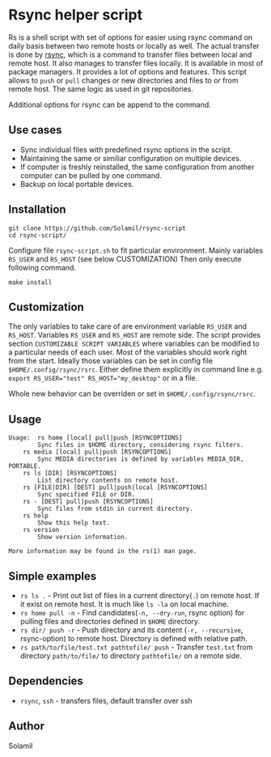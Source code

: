 # Rsync helper script
Rs is a shell script with set of options for easier using rsync command on daily basis between two remote hosts or locally as well.
The actual transfer is done by [rsync](https://github.com/WayneD/rsync), which is a command to transfer files between local and remote host. It also manages to transfer files locally.
It is available in most of package managers.
It provides a lot of options and features.
This script allows to `push` or `pull` changes or new directories and files to or from remote host.
The same logic as used in git repositories.

Additional options for rsync can be append to the command. 

## Use cases

 - Sync individual files with predefined rsync options in the script.
 - Maintaining the same or similiar configuration on multiple devices.
 - If computer is freshly reinstalled, the same configuration from another computer can be pulled by one command.
 - Backup on local portable devices.

## Installation

```
git clone https://github.com/Solamil/rsync-script
cd rsync-script/
```

Configure file `rsync-script.sh` to fit particular environment. Mainly variables `RS_USER` and `RS_HOST`  (see below CUSTOMIZATION)
Then only execute following command.

```
make install
```

## Customization 

The only variables to take care of are environment variable `RS_USER` and `RS_HOST`.
Variables `RS_USER` and `RS_HOST` are remote side.
The script provides section `CUSTOMIZABLE SCRIPT VARIABLES` where variables can be modified to a particular needs of each user.
Most of the variables should work right from the start.
Ideally those variables can be set in config file `$HOME/.config/rsync/rsrc`.
Either define them explicitly in command line e.g. `export RS_USER="test" RS_HOST="my_desktop"` or in a file.  

Whole new behavior can be overriden or set in `$HOME/.config/rsync/rsrc`.
## Usage

```
Usage: 	rs home [local] pull|push [RSYNCOPTIONS]
		Sync files in $HOME directory, considering rsync filters.
	rs media [local] pull|push [RSYNCOPTIONS]
		Sync MEDIA directories is defined by variables MEDIA_DIR, PORTABLE.
	rs ls [DIR] [RSYNCOPTIONS]
		List directory contents on remote host.
	rs [FILE|DIR] [DEST] pull|push|local [RSYNCOPTIONS]
		Sync specified FILE or DIR.
	rs - [DEST] pull|push [RSYNCOPTIONS]
		Sync files from stdin in current directory.	
	rs help
		Show this help text.
	rs version
		Show version information.
		
More information may be found in the rs(1) man page.
```

## Simple examples

 - `rs ls .` - Print out list of files in a current directory(`.`) on remote host. If it exist on remote host. It is much like `ls -la` on local machine.
 - `rs home pull -n` - Find candidates(`-n, --dry-run`, rsync option) for pulling files and directories defined in `$HOME` directory.
 - `rs dir/ push -r` - Push directory and its content (`-r, --recursive`, rsync-option) to remote host. Directory is defined with relative path.
 - `rs path/to/file/test.txt pathtofile/ push` - Transfer `test.txt` from directory `path/to/file/` to directory `pathtofile/` on a remote side.

## Dependencies

 - `rsync`, `ssh` - transfers files, default transfer over ssh

## Author

Solamil 
